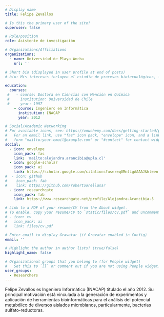 ```yaml
---
# Display name
title: Felipe Zevallos

# Is this the primary user of the site?
superuser: false

# Role/position
role: Asistente de investigación 

# Organizations/Affiliations
organizations:
  - name: Universidad de Playa Ancha
    url: ''

# Short bio (displayed in user profile at end of posts)
# bio: Mis intereses incluyen el estudio de procesos biotecnológicos, incluyendo la biorremediación y el tratamiento de aguas grises. 

education:
  courses:
 #   - course: Doctora en Ciencias con Mención en Química
 #     institution: Universidad de Chile
 #     year: 1997
    - course: Ingeniero en Informática
      institution: INACAP
      year: 2012

# Social/Academic Networking
# For available icons, see: https://wowchemy.com/docs/getting-started/page-builder/#icons
#   For an email link, use "fas" icon pack, "envelope" icon, and a link in the
#   form "mailto:your-email@example.com" or "#contact" for contact widget.
social:
  - icon: envelope
    icon_pack: fas
    link: 'mailto:alejandra.arancibia@upla.cl'
  - icon: google-scholar
    icon_pack: ai
    link: https://scholar.google.com/citations?user=qUMntLgAAAAJ&hl=en
#  - icon: github
#    icon_pack: fab
#    link: https://github.com/robertoorellanar
  - icon: researchgate
    icon_pack: fab
    link: https://www.researchgate.net/profile/Alejandra-Arancibia-5

# Link to a PDF of your resume/CV from the About widget.
# To enable, copy your resume/CV to `static/files/cv.pdf` and uncomment the lines below.
# - icon: cv
#   icon_pack: ai
#   link: files/cv.pdf

# Enter email to display Gravatar (if Gravatar enabled in Config)
email: ''

# Highlight the author in author lists? (true/false)
highlight_name: false

# Organizational groups that you belong to (for People widget)
#   Set this to `[]` or comment out if you are not using People widget.
user_groups:
  - Researchers
---
```


Felipe Zevallos es Ingeniero Informático (INACAP) titulado el año 2012. Su principal motivación está vinculada a la generación de experimentos y aplicación de herramientas bioinformáticas para el análisis del potencial metabólico de diversos aislados microbianos, particularmente, bacterias sulfato-reductoras.

